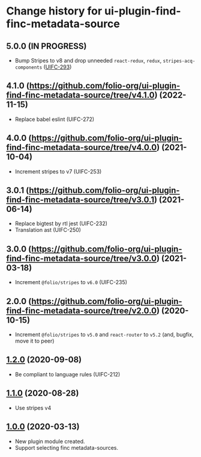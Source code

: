 # Change history for ui-plugin-find-finc-metadata-source

## 5.0.0 (IN PROGRESS)
* Bump Stripes to v8 and drop unneeded `react-redux`, `redux`, `stripes-acq-components` ([UIFC-293](https://issues.folio.org/browse/UIFC-293))

## 4.1.0 (https://github.com/folio-org/ui-plugin-find-finc-metadata-source/tree/v4.1.0) (2022-11-15)
* Replace babel eslint (UIFC-272)

## 4.0.0 (https://github.com/folio-org/ui-plugin-find-finc-metadata-source/tree/v4.0.0) (2021-10-04)
* Increment stripes to v7 (UIFC-253)

## 3.0.1 (https://github.com/folio-org/ui-plugin-find-finc-metadata-source/tree/v3.0.1) (2021-06-14)
* Replace bigtest by rtl jest  (UIFC-232)
* Translation ast (UIFC-250)

## 3.0.0 (https://github.com/folio-org/ui-plugin-find-finc-metadata-source/tree/v3.0.0) (2021-03-18)
* Increment `@folio/stripes` to `v6.0` (UIFC-235)

## 2.0.0 (https://github.com/folio-org/ui-plugin-find-finc-metadata-source/tree/v2.0.0) (2020-10-15)
* Increment `@folio/stripes` to `v5.0` and `react-router` to `v5.2` (and, bugfix, move it to peer)

## [1.2.0](https://github.com/folio-org/ui-plugin-find-finc-metadata-source/tree/v1.2.0) (2020-09-08)
* Be compliant to language rules (UIFC-212)

## [1.1.0](https://github.com/folio-org/ui-plugin-find-finc-metadata-source/tree/v1.1.0) (2020-08-28)
* Use stripes v4

## [1.0.0](https://github.com/folio-org/ui-plugin-find-finc-metadata-source/tree/v1.0.0) (2020-03-13)
* New plugin module created.
* Support selecting finc metadata-sources.
